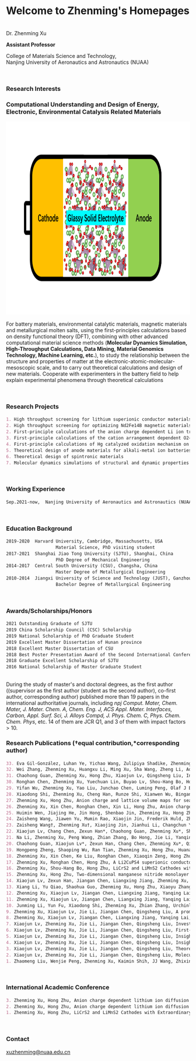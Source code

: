 # Welcome to Zhenming's Homepages

&nbsp;  
Dr. Zhenming Xu  
  
**Assistant Professor**
    
College of Materials Science and Technology,      
Nanjing University of Aeronautics and Astronautics (NUAA)


&nbsp;
### Research Interests

### **Computational Understanding and Design of Energy, Electronic, Environmental Catalysis Related Materials**

<img src="https://github.com/zhenming-xu/zhenming-xu/blob/gh-pages/Glassy-Solid-Electrolyte.png" alt="GitHub" title="GitHub" width="1000" height="528">

For battery materials, environmental catalytic materials, magnetic materials and metallurgical molten salts, using the first-principles calculations based on density functional theory (DFT), combining with other advanced computational material science methods (**Molecular Dynamics Simulation, High-Throughput Calculations, Data Mining, Material Genomics Technology, Machine Learning, etc.**), to study the relationship between the structure and properties of matter at the electronic-atomic-molecular-mesoscopic scale, and to carry out theoretical calculations and design of new materials. Cooperate with experimenters in the battery field to help explain experimental phenomena through theoretical calculations

&nbsp;
### Research Projects

```markdown
1. High throughput screening for lithium superionic conductor materials
2. High throughput screening for optimizing Nd2Fe14B magnetic materials
2. First-principle calculations of the anion charge dependent Li ion transport in bulk and electrode/electrolyte interface of Li-ion batteries
3. First-principle calculations of the cation arrangement dependent O2−/O− redox process in Li-rich Mn-based cathode materials
4. First-principle calculations of Hg catalyzed oxidation mechanism on MoS2 surface
5. Theoretical design of anode materials for alkali-metal ion batteries
6. Theoretical design of spintronic materials
7. Molecular dynamics simulations of structural and dynamic properties of molten salts
```

&nbsp;
### Working Experience

```markdown
Sep.2021-now,  Nanjing University of Aeronautics and Astronautics (NUAA), Nanjing, China
```
                   
&nbsp;
### Education Background

```markdown
2019-2020  Harvard University, Cambridge, Massachusetts, USA    
                   Material Science, PhD visiting student
2017-2021  Shanghai Jiao Tong University (SJTU), Shanghai, China                         
                   PhD Degree of Mechanical Engineering
2014-2017  Central South University (CSU), Changsha, China           
                   Master Degree of Metallurgical Engineering               
2010-2014  Jiangxi University of Science and Technology (JUST), Ganzhou, China            
                   Bachelor Degree of Metallurgical Engineering 
```

&nbsp;
### Awards/Scholarships/Honors 

```markdown
2021 Outstanding Graduate of SJTU
2019 China Scholarship Council (CSC) Scholarship
2019 National Scholarship of PhD Graduate Student
2019 Excellent Master Dissertation of Hunan province
2018 Excellent Master Dissertation of CSU
2018 Best Poster Presentation Award of the Second International Conference on Energy Storage Materials
2018 Graduate Excellent Scholarship of SJTU
2016 National Scholarship of Master Graduate Student
```

&nbsp;  
During the study of master's and doctoral degrees, as the first author ((supervisor as the first author (student as the second author), co-first author, corresponding author) published more than 19 papers in the international authoritative journals, including *npj Comput. Mater, Chem. Mater, J. Mater. Chem. A, Chem. Eng. J, ACS Appl. Mater. Interfaces, Carbon, Appl. Surf. Sci, J. Alloys Compd, J. Phys. Chem. C, Phys. Chem. Chem. Phys*, etc. 14 of them are JCR Q1, and 3 of them with impact factors > 10. 

### Research Publications (†equal contribution,*corresponding author)

```markdown
33. Eva Gil-González, Luhan Ye, Yichao Wang, Zulipiya Shadike, Zhenming Xu, Enyuan Hu, Xin Li, Synergistic effects of chlorine substitution in sulfide electrolyte solid state batteries, Energy Storage Materials, 2022, 45, 484-493.
32. Wei Zhang, Zhenming Xu, Huangxu Li, Ming Xu, Sha Wang, Zheng Li, Aonan Wang, Liuyun Zhang, Liang He, Shihao Li, Bin Zhu, Zhian Zhang, Yanqing Lai, All-climate and air-stable NASICON-Na2TiV(PO4)3 cathode with three-electron reaction toward high-performance sodium-ion batteries, Chemical Engineering Journal, 2022, 133542. 
31. Chaohong Guan, Zhenming Xu, Hong Zhu, Xiaojun Lv, Qingsheng Liu, Insights into the mechanism of fluoride adsorption over different crystal phase alumina surfaces, Journal of Hazardous Materials, 423, 127109.
30. Ronghan Chen, Zhenming Xu, Yuechuan Lin, Buyao Lv, Shou-Hang Bo, Hong Zhu, Influence of Structural Distortion and Lattice Dynamics on Li-Ion Diffusion in Li3OCl1–xBrx Superionic Conductors, ACS Applied Energy Materials, 2021, 4, 2107.
29. Yifan Wu, Zhenming Xu, Yao Liu, Junchao Chen, Luming Peng, Olaf J Borkiewicz, Hong Zhu, Shou-Hang Bo, Yongyao Xia, Electronic Structure of Anode Material Li2TiSiO5 and Its Structural Evolution during Lithiation, The Journal of Physical Chemistry C, 2021, 125, 3733.
28. Xiaodong Shi, Zhenming Xu, Cheng Han, Runze Shi, Xianwen Wu, Bingan Lu, Jiang Zhou, Shuquan Liang, Highly Dispersed Cobalt Nanoparticles Embedded in Nitrogen-Doped Graphitized Carbon for Fast and Durable Potassium Storage, Nano-Micro Letters, 2021, 13, 1-12.
27. Zhenming Xu, Hong Zhu, Anion charge and lattice volume maps for searching lithium superionic conductors, Chemistry of Materials, 2020, 32, 4618-4626.
26. Zhenming Xu, Xin Chen, Ronghan Chen, Xin Li, Hong Zhu, Anion charge and lattice volume dependent lithium ion migration in compounds with fcc anion sublattices, npj Computational Materials, 2020, 6, 47.
25. Huimin Wen, Jiajing He, Jin Hong, Shenbao Jin, Zhenming Xu, Hong Zhu, Jingquan Liu, Gang Sha, Fangyu Yue, Yaping Dan, Efficient Er/O‐Doped Silicon Light‐Emitting Diodes at Communication Wavelength by Deep Cooling, Advanced Optical Materials, 2020, 8, 2000720.
24. Zaisheng Wang, Jiawen Yu, Mumin Rao, Xiaojin Jin, Frederik Huld, Zhenming Xu, Yong Li, Fengliu Lou, Daiqi Ye, Yongcai Qiu, Challenges, mitigation strategies and perspectives in development of Li metal anode, Nano Select, 2020, 1, 622-638.
23. Zaisheng Wang†, Zhenming Xu†, Xiaojing Jin, Jianhui Li, Changchun Ye, Weishan Li, Daiqi Ye, Yingying Lu, Yongcai Qiu, Dendrite-free and air-stable lithium metal batteries enabled by electroless plating with aluminum fluoride, Journal of Materials Chemistry A, 2020, 8, 9218-9227.
22. Xiaojun Lv, Chang Chen, Zexun Han*, Chaohong Guan, Zhenming Xu*, Shear viscosities and thermal conductivity of NaF-AlF3 molten salts: A non-equilibrium molecular dynamics study, Journal of Fluorine Chemistry, 2020, 241, 109675.
21. Na Li, Zhenming Xu, Peng Wang, Zhian Zhang, Bo Hong, Jie Li, Yanqing Lai, High-rate Lithium-Sulfur Batteries Enabled via Vanadium Nitride Nanoparticle/3D Porous Graphene through Regulating the Polysulfides Transformation, Chemical Engineering Journal, 2020, 398, 125432.
20. Chaohong Guan, Xiaojun Lv*, Zexun Han, Chang Chen, Zhenming Xu*, Qingsheng Liu, The adsorption enhancement of graphene for fluorine and chlorine from water, Applied Surface Science, 2020, 146157.
19. Hongpeng Zheng, Shaoping Wu, Ran Tian, Zhenming Xu, Hong Zhu, Huanan Duan, Hezhou Liu, Intrinsic Lithiophilicity of Li–Garnet Electrolytes Enabling High‐Rate Lithium Cycling, Advanced Functional Materials, 2019, 1906189.
18. Zhenming Xu, Xin Chen, Ke Liu, Ronghan Chen, Xiaoqin Zeng, Hong Zhu, Influence of anion charge on Li ion diffusion in a new solid-state electrolyte, Li3LaI6, Chemistry of Materials, 2019, 31, 7425-7433.
17. Zhenming Xu, Ronghan Chen, Hong Zhu, A Li2CuPS4 superionic conductor: a new sulfide-based solid-state electrolyte, Journal of Materials Chemistry A, 2019, 7, 12645-12653.
16. Zhenming Xu, Shou-Hang Bo, Hong Zhu, LiCrS2 and LiMnS2 Cathodes with Extraordinary Mixed Electron–Ion Conductivities and Favorable Interfacial Compatibilities with Sulfide Electrolyte, ACS applied materials & interfaces, 2018, 10, 36941-36953.
15. Zhenming Xu, Hong Zhu, Two-dimensional manganese nitride monolayer with room temperature rigid ferromagnetism under strain, The Journal of Physical Chemistry C, 2018, 122, 14918-14927.
14. Xiaojun Lv, Zexun Han, Jiangan Chen, Liangxing Jiang, Zhenming Xu, Qingsheng Liu, First-principles molecular dynamics study of ionic structure and transport properties of LiF-NaF-AlF3 molten salt, Chemical Physics Letters, 2018, 706, 237-242.
13. Xiang Li, Yu Qiao, Shaohua Guo, Zhenming Xu, Hong Zhu, Xiaoyu Zhang, Yang Yuan, Ping He, Masayoshi Ishida, Haoshen Zhou, Direct Visualization of the Reversible O2-/O- Redox Process in Li‐Rich Cathode Materials, Advanced Materials, 2018, 30, 1705197.
12. Zhenming Xu, Xiaojun Lv, Jiangan Chen, Liangxing Jiang, Yanqing Lai, Jie Li, DFT investigation of capacious, ultrafast and highly conductive hexagonal Cr2C and V2C monolayers as anode materials for high-performance lithium-ion batteries, Physical Chemistry Chemical Physics, 2017, 19, 7807-7819.
11. Zhenming Xu, Xiaojun Lv, Jiangan Chen, Liangxing Jiang, Yanqing Lai, Jie Li, First principles study of adsorption and oxidation mechanism of elemental mercury by HCl over MoS2 (100) surface, Chemical Engineering Journal, 2017, 308, 1225-1232.
10. Junming Li, Yun Fu, Xiaodong Shi, Zhenming Xu, Zhian Zhang, Urchinlike ZnS Microspheres Decorated with Nitrogen‐Doped Carbon: A Superior Anode Material for Lithium and Sodium Storage, Chemistry–A European Journal, 2017, 23, 157-166.
9. Zhenming Xu, Xiaojun Lv, Jie Li, Jiangan Chen, Qingsheng Liu, A promising anode material for sodium-ion battery with high capacity and high diffusion ability: graphyne and graphdiyne, RSC advances, 2016, 6, 25594-25600.
8. Zhenming Xu, Xiaojun Lv, Jiangan Chen, Liangxing Jiang, Yanqing Lai, Jie Li, Dispersion-corrected DFT investigation on defect chemistry and potassium migration in potassium-graphite intercalation compounds for potassium ion batteries anode materials, Carbon, 2016, 107, 885-894.
7. Xiaojun Lv, Zhenming Xu, Jie Li, Jiangan Chen, Qingsheng Liu, Investigation of fluorine adsorption on nitrogen doped MgAl2O4 surface by first-principles, Applied Surface Science, 2016, 376, 97-104.
6. Xiaojun Lv, Zhenming Xu, Jie Li, Jiangan Chen, Qingsheng Liu, First-principles molecular dynamics investigation on Na3AlF6 molten salt, Journal of Fluorine Chemistry, 2016, 185, 42-47.
5. Xiaojun Lv, Zhenming Xu, Jie Li, Jiangan Chen, Qingsheng Liu, Insights into stability, electronic properties, defect properties and Li ions migration of Na, Mg and Al-doped LiVPO4F for cathode materials of lithium ion batteries: A first-principles investigation, Journal of Solid State Chemistry, 2016, 239, 228-236.
4. Xiaojun Lv, Zhenming Xu, Jie Li, Jiangan Chen, Qingsheng Liu, Insights into MoS2-coated LiVPO4F for lithium ion batteries: A first-principles investigation, Journal of Alloys and Compounds, 2016, 681, 253-259.
3. Xiaojun Lv, Zhenming Xu, Jie Li, Jiangan Chen, Qingsheng Liu, Theoretical investigation on local structure and transport properties of NaF-AlF3 molten salts under electric field environment, Journal of Molecular Structure, 2016, 1117, 105-112.
2. Xiaojun Lv, Zhenming Xu, Jie Li, Jiangan Chen, Qingsheng Liu, Molecular dynamics investigation on structural and transport properties of Na3AlF6–Al2O3 molten salt, Journal of Molecular Liquids, 2016, 221, 26-32.
1. Zhaomeng Liu, Wenjie Peng, Zhenming Xu, Kaimin Shih, JJ Wang, Zhixing Wang, Xiaojun Lv, Jiangan Chen, Xinhai Li, Molybdenum Disulfide-Coated Lithium Vanadium Fluorophosphate Anode: Experiments and First-Principles Calculations, ChemSusChem, 2016, 9, 2122.
```

&nbsp;
### International Academic Conference

```markdown
3. Zhenming Xu, Hong Zhu, Anion charge dependent lithium ion diffusion in solids, American Physical Society Meeting. May, 2020, Montreal, Canada.
2. Zhenming Xu, Hong Zhu, Anion charge dependent lithium ion diffusion in solids, The Electrochemical Society Meeting. March, 2020, Denver, USA.
1. Zhenming Xu, Hong Zhu, LiCrS2 and LiMnS2 Cathodes with Extraordinary Mixed Electron-Ion Conductivities and Favorable Interfacial Compatibilities with Sulfide Electrolyte, The second International Conference on Energy Storage Materials. November, 2018, Shenzhen, China.
```
&nbsp;
### Contact

xuzhenming@nuaa.edu.cn  
